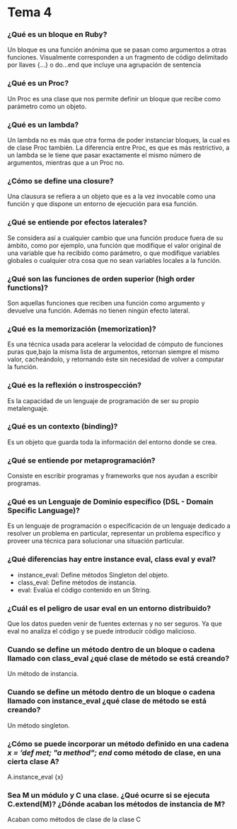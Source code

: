 # Tema 4

### ¿Qué es un bloque en Ruby?

Un bloque es una función anónima que se pasan como argumentos a otras funciones.
Visualmente corresponden a un fragmento de código delimitado por llaves {…} o do...end que
incluye una agrupación de sentencia
### ¿Qué es un Proc?

Un Proc es una clase que nos permite definir un bloque que recibe como parámetro como un
objeto.
### ¿Qué es un lambda?

Un lambda no es más que otra forma de poder instanciar bloques, la cual es de clase Proc
también. La diferencia entre Proc, es que es más restrictivo, a un lambda se le tiene que pasar
exactamente el mismo número de argumentos, mientras que a un Proc no.
### ¿Cómo se define una closure?

Una clausura se refiera a un objeto que es a la vez invocable como una función y que dispone un entorno de ejecución para esa función.
### ¿Qué se entiende por efectos laterales?

Se considera así a cualquier cambio que una función produce fuera de su ámbito, como por
ejemplo, una función que modifique el valor original de una variable que ha recibido como
parámetro, o que modifique variables globales o cualquier otra cosa que no sean variables
locales a la función.

### ¿Qué son las funciones de orden superior (high order functions)?

Son aquellas funciones que reciben una función como argumento y devuelve una función.
Además no tienen ningún efecto lateral.

### ¿Qué es la memorización (memorization)?

Es una técnica usada para acelerar la velocidad de cómputo de funciones puras que,bajo la misma
lista de argumentos, retornan siempre el mismo valor, cacheándolo, y retornando éste sin
necesidad de volver a computar la función.
### ¿Qué es la reflexión o instrospección?

Es la capacidad de un lenguaje de programación de ser su propio metalenguaje.

### ¿Qué es un contexto (binding)?

Es un objeto que guarda toda la información del entorno donde se crea.

### ¿Qué se entiende por metaprogramación?

Consiste en escribir programas y frameworks que nos ayudan a escribir programas.

### ¿Qué es un Lenguaje de Dominio específico (DSL - Domain Specific Language)?

Es un lenguaje de programación o especificación de un lenguaje dedicado a resolver un problema
en particular, representar un problema específico y proveer una técnica para solucionar una
situación particular.

### ¿Qué diferencias hay entre instance eval, class eval y eval?

- instance_eval: Define métodos Singleton del objeto.
- class_eval: Define métodos de instancia.
- eval: Evalúa el código contenido en un String.

### ¿Cuál es el peligro de usar eval en un entorno distribuido?

Que los datos pueden venir de fuentes externas y no ser seguros. Ya que eval no analiza el
código y se puede introducir código malicioso.

### Cuando se define un método dentro de un bloque o cadena llamado con class_eval ¿qué clase de método se está creando?

Un método de instancia.

### Cuando se define un método dentro de un bloque o cadena llamado con instance_eval ¿qué clase de método se está creando?

Un método singleton.

### ¿Cómo se puede incorporar un método definido en una cadena *x = ’def met; "a method"; end* como método de clase, en una cierta clase A?

A.instance_eval {x}

### Sea M un módulo y C una clase. ¿Qué ocurre si se ejecuta C.extend(M)? ¿Dónde acaban los métodos de instancia de M?

Acaban como métodos de clase de la clase C